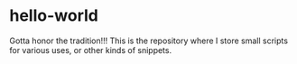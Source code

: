 # hello-world
Gotta honor the tradition!!!
This is the repository where I store small scripts for various uses, or other kinds of snippets.
